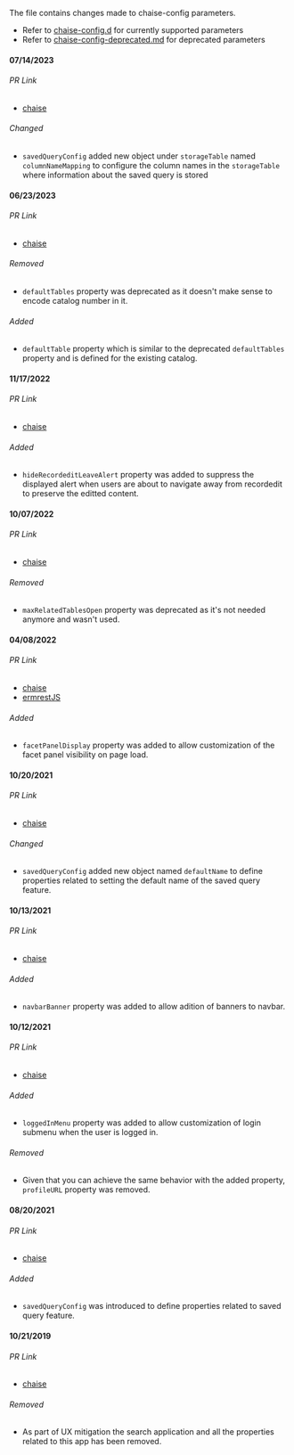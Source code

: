 The file contains changes made to chaise-config parameters.
- Refer to [chaise-config.d](chaise-config.md) for currently supported parameters
- Refer to [chaise-config-deprecated.md](chaise-config-deprecated.md) for deprecated parameters

#### 07/14/2023 ####

###### PR Link
  - [chaise](https://github.com/informatics-isi-edu/chaise/pull/2329)

###### Changed
  - `savedQueryConfig` added new object under `storageTable` named `columnNameMapping` to configure the column names in the `storageTable` where information about the saved query is stored

#### 06/23/2023 ####

###### PR Link
  - [chaise](https://github.com/informatics-isi-edu/chaise/pull/2324)

###### Removed
  - `defaultTables` property was deprecated as it doesn't make sense to encode catalog number in it.

###### Added
  - `defaultTable` property which is similar to the deprecated `defaultTables` property and is defined for the existing catalog.

#### 11/17/2022 ####

###### PR Link
  - [chaise](https://github.com/informatics-isi-edu/chaise/pull/2252)

###### Added
  - `hideRecordeditLeaveAlert` property was added to suppress the displayed alert when users are about to navigate away from recordedit to preserve the editted content.

#### 10/07/2022 ####

###### PR Link
  - [chaise](https://github.com/informatics-isi-edu/chaise/pull/2234)

###### Removed
  - `maxRelatedTablesOpen` property was deprecated as it's not needed anymore and wasn't used.

#### 04/08/2022 ####

###### PR Link
  - [chaise](https://github.com/informatics-isi-edu/chaise/pull/2168)
  - [ermrestJS](https://github.com/informatics-isi-edu/ermrestjs/pull/943)

###### Added
  - `facetPanelDisplay` property was added to allow customization of the facet panel visibility on page load.

#### 10/20/2021 ####

###### PR Link
  - [chaise](https://github.com/informatics-isi-edu/chaise/pull/2134)

###### Changed
  - `savedQueryConfig` added new object named `defaultName` to define properties related to setting the default name of the saved query feature.

#### 10/13/2021 ####

###### PR Link
  - [chaise](https://github.com/informatics-isi-edu/chaise/pull/2130)

###### Added
  - `navbarBanner` property was added to allow adition of banners to navbar.

#### 10/12/2021 ####

###### PR Link
  - [chaise](https://github.com/informatics-isi-edu/chaise/pull/2129)

###### Added
  - `loggedInMenu` property was added to allow customization of login submenu when the user is logged in.

###### Removed
  - Given that you can achieve the same behavior with the added property, `profileURL` property was removed.


#### 08/20/2021 ####

###### PR Link
  - [chaise](https://github.com/informatics-isi-edu/chaise/pull/2114)

###### Added
  - `savedQueryConfig` was introduced to define properties related to saved query feature.

<!--  TODO we might want to add the rest of changes as well -->

#### 10/21/2019 ####

###### PR Link
  - [chaise](https://github.com/informatics-isi-edu/chaise/pull/1847)

###### Removed
  - As part of UX mitigation the search application and all the properties related to this app has been removed.
